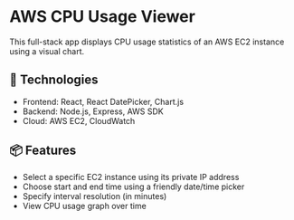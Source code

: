 # AWS CPU Usage Viewer

This full-stack app displays CPU usage statistics of an AWS EC2 instance using a visual chart.

## 🔧 Technologies

- Frontend: React, React DatePicker, Chart.js
- Backend: Node.js, Express, AWS SDK
- Cloud: AWS EC2, CloudWatch

## 📦 Features

- Select a specific EC2 instance using its private IP address
- Choose start and end time using a friendly date/time picker
- Specify interval resolution (in minutes)
- View CPU usage graph over time